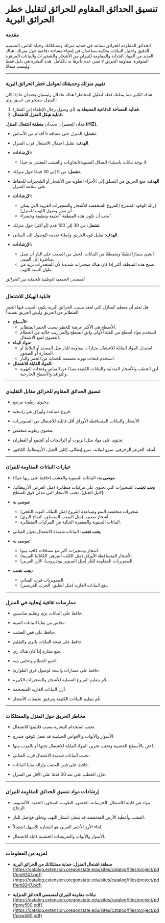 # تنسيق الحدائق المقاوم للحرائق لتقليل خطر الحرائق البرية

### مقدمة

الحدائق المقاومة للحرائق تساعد في حماية منزلك وممتلكاتك وحياة الناس. التصميم الدقيق واختيار النباتات بحكمة يساعدان في إنشاء مساحة دفاعية حول منزلك. هناك العديد من المواد الجذابة والمقاومة للنيران من الأشجار والشجيرات والنباتات المزهرة المتوفرة. مقاومة الحريق لا تعني عدم تأثرها به بالكامل. هذه النشرة هي دليل فقط وليست ضمانًا.

---

### تقييم منزلك وحديقتك لعوامل خطر الحرائق البرية

هناك الكثير مما يمكنك فعله لتقليل المخاطر! هناك عاملان رئيسيان يحددان ما إذا كان المنزل سينجو من حريق بري:

1. **فعالية المساحة الدفاعية المحيطة به** (أي وصول رجال الإطفاء إلى العقار).
2. **قابلية هيكل المنزل للاشتعال.**

هذان العنصران يحددان **منطقة اشتعال المنزل (HIZ).**


- **تشمل:** المنزل حتى مسافة 5 أقدام من الأساس.
- **الهدف:** تقليل احتمال الاشتعال قرب المنزل.
- **الإرشادات:**
  - لا يوجد نباتات باستثناء السلال السنوية/الحاويات والعشب المعتنى به جيدًا.


- **تشمل:** من 5 إلى 30 قدمًا حول منزلك.
- **الهدف:** منع الحريق من التسلق إلى الأجزاء العلوية من الأشجار أو الشجيرات للحفاظ على سلامة المنزل.
- **الإرشادات:**
  - إزالة الوقود المتدرج (الفروع المنخفضة للأشجار والشجيرات القريبة التي يمكن أن تعزز وصول اللهب للمنزل).
  - يجب أن تكون هذه المنطقة "نحيفة ونظيفة وخضراء".


- **تشمل:** من 30 إلى 100 قدم (أو أكثر) حول منزلك.
- **الهدف:** تقليل قوة الحريق وإبطاء تقدمه للوصول إلى المباني.
- **الإرشادات:**
  - أنشئ مسارًا نظيفًا ومتقطعًا من النباتات، لجعل من الصعب على النار أن تصل مباشرة إلى المبنى.
  - تصبح هذه المنطقة أكبر إذا كان هناك منحدرات شديدة لأن المنحدرات تزيد من طول ألسنة اللهب.

*المصدر: الجمعية الوطنية للحماية من الحرائق*

---

### قابلية الهيكل للاشتعال

هل تعلم أن معظم المنازل التي تُفقد بسبب الحرائق البرية يكون السبب فيها الجمر المتطاير من الحريق وليس الحريق نفسه؟


- **الأسطح:**
  - الأسطح هي الأكثر عرضة للخطر بسبب الجمر المتطاير.
  - استخدم مواد أسطح من الفئة الأولى وابقِ السطح والمزاريب خالية من الحطام العضوي لمنع الاشتعال.
- **مواد البناء:**
  - استبدل المواد القابلة للاشتعال بخيارات مقاومة للنار مثل المعدن أو البلاط أو الحجارة أو الصخور.
  - استخدم فتحات تهوية مصممة للحماية من الجمر والنار.
- **المواد القابلة للاشتعال:**
  - أبقِ الحطب والأشجار المتدلية والنباتات الكثيفة بعيدًا عن المباني وفتحات التهوية والنوافذ والأسطح الخارجية.

---

### تنسيق الحدائق المقاوم للحرائق مقابل التقليدي


- محتوى رطوبة مرتفع.
- فروع متباعدة وأوراق غير راتنجية.
- الأشجار والنباتات المتساقطة الأوراق أقل قابلية للاشتعال من الصنوبريات.


- محتوى رطوبة منخفض.
- تحتوي على مواد مثل الزيوت أو الراتنجات أو الشمع أو القطران.
- أمثلة: العرعر الزخرفي، سرو لييلاند، سرو إيطالي، إكليل الجبل، الأربيطاتيا، الكافور.

---

### خيارات النباتات المقاومة للنيران


- **موصى به:** النباتات السنوية والعشب (حافظ على ريها جيدًا).
- **يجب تجنب:** الشجيرات التي تحتوي على مركبات متطايرة (مثل العرعر، الأربيطاتيا، إكليل الجبل). تجنب الأشجار التي تتدلى فوق السطح.


- **موصى به:**
  - شجيرات منخفضة النمو ومتباعدة الفروع (مثل الليلك، التوت الثلجي).
  - أشجار صغيرة (مثل القيقب المتسلق، التفاح البري).
  - النباتات السنوية والمعمرة الخالية من المركبات المتطايرة.
- **يجب تجنب:** النباتات شديدة الاشتعال بجوار المباني.


- **موصى به:**
  - أشجار وشجيرات أكبر مع مسافات كافية بينها.
  - الأشجار المتساقطة الأوراق (مثل الكلب المزهر، الكاتالبا الغربية).
  - الصنوبريات المقاومة للنار (مثل الصنوبر بونديروسا، الأرز الغربي).
- **يجب تجنب:**
  - الصنوبريات قرب المباني.
  - بقع النباتات الغازية (مثل العليق، الجرب الفرنسي).

---

### ممارسات ثقافية إيجابية في المنزل


- حافظ على النباتات بري وتقليم مناسبين.
- تخلص من بقايا النباتات الميتة.
- حافظ على قص العشب.


- حافظ على صحة النباتات بالري والتقليم.
- ضع نشارة إذا كان هناك ري.
- اجمع الحطام وتخلص منه.


- حافظ على مسارات واسعة لوصول فرق الطوارئ.
- قُم بتقليم الفروع السفلية للأشجار والشجيرات الكبيرة.
- أزل النباتات الغازية المتضخمة.
- قُم بتقليم النباتات الكثيفة وترقيق تجمعات الأشجار.

---

### مخاطر الحريق حول المنزل والممتلكات


- تجنب استخدام النشارة بسبب قابليتها للاشتعال.
- الأسوار والأبواب والأقواس الخشبية قد تعمل كوقود متدرج.
- اعتنِ بالأسطح الخشبية وتجنب تخزين المواد القابلة للاشتعال تحتها أو بالقرب منها.


- تجنب النباتات شديدة الاشتعال قرب المباني.
- حافظ على قص العشب وإزالة بقايا النباتات.


- خزّن الحطب على بعد 30 قدمًا على الأقل من المنزل.

---

### إرشادات مواد تنسيق الحدائق المقاومة للنيران


- مواد غير قابلة للاشتعال: الخرسانة، الحصى، الطوب، الصخور، الحديد، الألمنيوم، الزجاج.
- العشب وأغطية الأرض المنخفضة قد تبطئ انتشار اللهب وتخلق فواصل للنار.


- لحاء الأرز الأحمر الغربي هو النشارة الأسهل اشتعالاً.
- الأسوار والأبواب والتعريشات الخشبية قابلة للاشتعال.

---

### لمزيد من المعلومات

- **منطقة اشتعال المنزل: حماية ممتلكاتك من الحرائق البرية**  
  [https://catalog.extension.oregonstate.edu/sites/catalog/files/project/pdf/em9247.pdf](https://catalog.extension.oregonstate.edu/sites/catalog/files/project/pdf/em9247.pdf)

- **نباتات مقاومة للنيران لمصممي الحدائق المنزلية**  
  [https://catalog.extension.oregonstate.edu/sites/catalog/files/project/pdf/pnw590.pdf](https://catalog.extension.oregonstate.edu/sites/catalog/files/project/pdf/pnw590.pdf)

